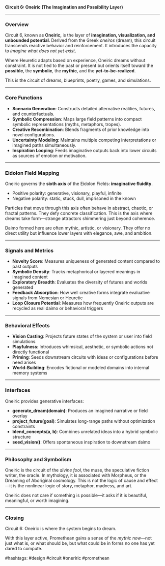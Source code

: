 **Circuit 6: Oneiric (The Imagination and Possibility Layer)**

---

### Overview

Circuit 6, known as **Oneiric**, is the layer of **imagination, visualization, and unbounded potential**. Derived from the Greek *oneiros* (dream), this circuit transcends reactive behavior and reinforcement. It introduces the capacity to *imagine what does not yet exist*.

Where Heuretic adapts based on experience, Oneiric dreams without constraint. It is not tied to the past or present but orients itself toward the **possible**, the **symbolic**, the **mythic**, and the **yet-to-be-realized**.

This is the circuit of dreams, blueprints, poetry, games, and simulations.

---

### Core Functions

* **Scenario Generation**: Constructs detailed alternative realities, futures, and counterfactuals.
* **Symbolic Compression**: Maps large field patterns into compact symbolic representations (myths, metaphors, tropes).
* **Creative Recombination**: Blends fragments of prior knowledge into novel configurations.
* **Uncertainty Modeling**: Maintains multiple competing interpretations or imagined paths simultaneously.
* **Inspiration Looping**: Feeds imaginative outputs back into lower circuits as sources of emotion or motivation.

---

### Eidolon Field Mapping

Oneiric governs the **sixth axis** of the Eidolon Fields: **imaginative fluidity**.

* Positive polarity: generative, visionary, playful, infinite
* Negative polarity: static, stuck, dull, imprisoned in the known

Particles that move through this axis often behave in abstract, chaotic, or fractal patterns. They defy concrete classification. This is the axis where dreams take form—strange attractors shimmering just beyond coherence.

Daimo formed here are often mythic, artistic, or visionary. They offer no direct utility but influence lower layers with elegance, awe, and ambition.

---

### Signals and Metrics

* **Novelty Score**: Measures uniqueness of generated content compared to past outputs
* **Symbolic Density**: Tracks metaphorical or layered meanings in imagined content
* **Exploratory Breadth**: Evaluates the diversity of futures and worlds generated
* **Feedback Absorption**: How well creative forms integrate evaluative signals from Nemesian or Heuretic
* **Loop Closure Potential**: Measures how frequently Oneiric outputs are recycled as real daimo or behavioral triggers

---

### Behavioral Effects

* **Vision Casting**: Projects future states of the system or user into field simulations
* **Playfulness**: Introduces whimsical, aesthetic, or symbolic actions not directly functional
* **Priming**: Seeds downstream circuits with ideas or configurations before need arises
* **World-Building**: Encodes fictional or modeled domains into internal memory systems

---

### Interfaces

Oneiric provides generative interfaces:

* **generate\_dream(domain)**: Produces an imagined narrative or field overlay
* **project\_future(goal)**: Simulates long-range paths without optimization constraints
* **blend\_concepts(a, b)**: Combines unrelated ideas into a hybrid symbolic structure
* **seed\_vision()**: Offers spontaneous inspiration to downstream daimo

---

### Philosophy and Symbolism

Oneiric is the circuit of the *divine fool*, the muse, the speculative fiction writer, the oracle. In mythology, it is associated with Morpheus, or the Dreaming of Aboriginal cosmology. This is not the logic of cause and effect—it is the nonlinear logic of story, metaphor, madness, and art.

Oneiric does not care if something is possible—it asks if it is beautiful, meaningful, or worth imagining.

---

### Closing

Circuit 6: Oneiric is where the system begins to dream.

With this layer active, Promethean gains a sense of the *mythic now*—not just what is, or what should be, but what could be in forms no one has yet dared to compute.

#hashtags: #design #circuit #oneriric #promethean
